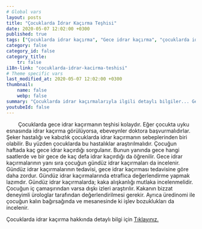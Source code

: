 ```yaml
---
# Global vars
layout: posts
title: "Çocuklarda İdrar Kaçırma Teşhisi"
date: 2020-05-07 12:02:00 +0300
published: true
tags: ["Çocuklarda idrar kaçırma", "Gece idrar kaçırma", "çocuklarda idrar kaçırma tipleri", "Gece idrar kaçırma tedavi", "Enüretik alarm", "çocuklarda idrar kaçırma ilaç", "Çocuklarda İdrar Kaçırma Teşhis", "Çocuklarda idrar kaçırma Tedavi", "Çocuklarda İdrar Kaçırma Nedir" ,  "çocuklarda idrar kaçırma çözüm", "çocuklarda idrar kaçırma ilaç tedavi"]
category: false
category_id: false
category_title:
    tr: false
i18n-link: "cocuklarda-idrar-kacirma-teshisi"
# Theme specific vars
last_modified_at: 2020-05-07 12:02:00 +0300
thumbnail:
    name: false
    webp: false
summary: "Çocuklarda idrar kaçırmalarıyla ilgili detaylı bilgiler... Gece idrar kaçırma nedir? kaç tipi vardır? Gece idrar kaçırmaları nasıl tedavi edilir? Enüretik alarm, ilaç tedavisi...  Tedaviye dirençli idrar kaçırmalarda ne yapılır?"
youtubeId: false
---
```


&nbsp;&nbsp;&nbsp;&nbsp;&nbsp;&nbsp;&nbsp;&nbsp;Çocuklarda gece idrar kaçırmanın teşhisi kolaydır. Eğer çocukta uyku esnasında idrar kaçırma görülüyorsa, ebeveynler doktora başvurmalıdırlar. Şeker hastalığı ve kabızlık çocuklarda idrar kaçırmanın sebeplerinden biri olabilir. Bu yüzden çocuklarda bu hastalıklar araştırılmalıdır. Çocuğun haftada kaç gece idrar kaçırdığı sorgulanır. Bunun yanında gece hangi saatlerde ve bir gece de kaç defa idrar kaçırdığı da öğrenilir.  Gece idrar kaçırmalarının yanı sıra çocuğun gündüz idrar kaçırmaları da incelenir. Gündüz idrar kaçırmalarının tedavisi, gece idrar kaçırması tedavisine göre daha zordur. Gündüz idrar kaçırmalarında etraflıca değerlendirme yapmak lazımdır.  Gündüz idrar kaçırmalarda;  kaka alışkanlığı mutlaka incelenmelidir. Çocuğun iç çamaşırından varsa dışkı izleri araştırılır. Kakanın bizzat deneyimli ürologlar tarafından değerlendirilmesi gerekir.  Ayrıca üredinomi ile çocuğun kalın bağırsağında ve mesanesinde ki işlev bozuklukları da incelenir.    

Çocuklarda idrar kaçırma hakkında detaylı bilgi için [Tıklayınız.](https://www.onoluroloji.com/cocuklarda-idrar-kacirma)
